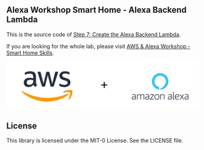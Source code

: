 ## Alexa Workshop Smart Home - Alexa Backend Lambda

This is the source code of [Step 7: Create the Alexa Backend Lambda](https://alexaworkshop.com/smart-home/7.create-lambda/).

If you are looking for the whole lab, please visit [AWS & Alexa Workshop - Smart Home Skills](https://alexaworkshop.com/smart-home/).

![](aws_alexa.png)

## License

This library is licensed under the MIT-0 License. See the LICENSE file.

